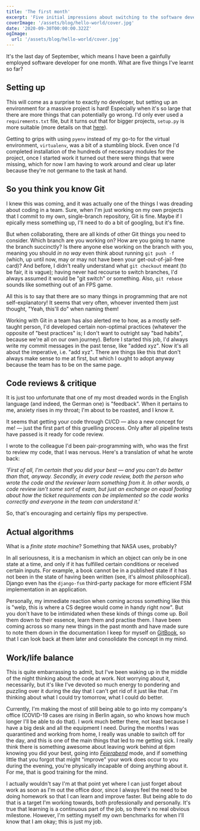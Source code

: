 ```yaml
---
title: 'The first month'
excerpt: 'Five initial impressions about switching to the software development team in my company.'
coverImage: '/assets/blog/hello-world/cover.jpg'
date: '2020-09-30T00:00:00.322Z'
ogImage:
  url: '/assets/blog/hello-world/cover.jpg'
---
```


<p data-block-key="luh38">It&#x27;s the last day of September, which means I have been a gainfully employed software developer for one month. What are five things I&#x27;ve learnt so far?</p>

## Setting up

<p data-block-key="pyos4">This will come as a surprise to exactly no developer, but setting up an environment for a massive project is hard! Especially when it&#x27;s so large that there are more things that can potentially go wrong. I&#x27;d only ever used a <code>requirements.txt</code> file, but it turns out that for bigger projects, <code>setup.py</code> is more suitable (more details on that <a href="https://stackoverflow.com/questions/43658870/requirements-txt-vs-setup-py">here</a>).</p><p data-block-key="8dfxk">Getting to grips with using <code>pyenv</code> instead of my go-to for the virtual environment, <code>virtualenv</code>, was a bit of a stumbling block. Even once I&#x27;d completed installation of the hundreds of necessary modules for the project, once I started work it turned out there were things that were missing, which for now I am having to work around and clear up later because they&#x27;re not germane to the task at hand.</p>

## So you think you know Git

<p data-block-key="3cjkg">I knew this was coming, and it was actually one of the things I was dreading about coding in a team. Sure, when I&#x27;m just working on my own projects that I commit to my own, single-branch repository, Git is fine. Maybe if I epically mess something up, I&#x27;ll need to do a bit of googling, but it&#x27;s fine.</p><p data-block-key="secqn">But when collaborating, there are all kinds of other Git things you need to consider. Which branch are you working on? How are you going to name the branch succinctly? Is there anyone else working on the branch with you, meaning you should <i>in no way</i> even think about running <code>git push -f</code> (which, up until now, may or may not have been your get-out-of-jail-free card)? And before, I didn&#x27;t really understand what <code>git checkout</code> meant (to be fair, it is vague); having never had recourse to switch branches, I&#x27;d always assumed it would be &quot;git switch&quot; or something. Also, <code>git rebase</code> sounds like something out of an FPS game.</p><p data-block-key="a5hlk">All this is to say that there are so many things in programming that are not self-explanatory! It seems that very often, whoever invented them just thought, &quot;Yeah, this&#x27;ll do&quot; when naming them!</p><p data-block-key="hnleu">Working with Git in a team has also alerted me to how, as a mostly self-taught person, I&#x27;d developed certain non-optimal practices (whatever the opposite of &quot;best practices&quot; is; I don&#x27;t want to outright say &quot;bad habits&quot;, because we&#x27;re all on our own journey). Before I started this job, I&#x27;d always write my commit messages in the past tense, like &quot;added xyz&quot;. Now it&#x27;s all about the imperative, i.e. &quot;add xyz&quot;. There are things like this that don&#x27;t always make sense to me at first, but which I ought to adopt anyway because the team has to be on the same page.</p>

## Code reviews &amp; critique

<p data-block-key="bbqe0">It is just too unfortunate that one of my most dreaded words in the English language (and indeed, the German one) is &quot;feedback&quot;. When it pertains to me, anxiety rises in my throat; I&#x27;m about to be roasted, and I know it.</p><p data-block-key="fm1fv">It seems that getting your code through CI/CD — also a new concept for me! — just the first part of this gruelling process. Only after all pipeline tests have passed is it ready for code review.</p><p data-block-key="9dnbe">I wrote to the colleague I&#x27;d been pair-programming with, who was the first to review my code, that I was nervous. Here&#x27;s a translation of what he wrote back:</p><p data-block-key="9yqef"><i>&#x27;First of all, I&#x27;m certain that you did your best — and you can&#x27;t do better than that, anyway. Secondly, in every code review, both the person who wrote the code and the reviewer learn something from it. In other words, a code review isn&#x27;t some sort of exam, but just an exchange on equal footing about how the ticket requirements can be implemented so the code works correctly and everyone in the team can understand it.&#x27;</i></p><p data-block-key="0vfaq">So, that&#x27;s encouraging and certainly flips my perspective.</p>

## Actual algorithms

<p data-block-key="l2ixu">What is a <i>finite state machine</i>? Something that NASA uses, probably?</p><p data-block-key="avdau">In all seriousness, it is a mechanism in which an object can only be in one state at a time, and only if it has fulfilled certain conditions or received certain inputs. For example, a book cannot be in a published state if it has not been in the state of having been written (see, it&#x27;s almost philosophical). Django even has the <code>django-fsm</code> third-party package for more efficient FSM implementation in an application.</p><p data-block-key="dnla7">Personally, my immediate reaction when coming across something like this is &quot;welp, this is where a CS degree would come in handy right now&quot;. But you don&#x27;t have to be intimidated when these kinds of things come up. Boil them down to their essence, learn them and practise them. I have been coming across so many new things in the past month and have made sure to note them down in the documentation I keep for myself on <a href="https://www.gitbook.com/">GitBook</a>, so that I can look back at them later and consolidate the concept in my mind.</p>

## Work/life balance

<p data-block-key="4ibap">This is quite embarrassing to admit, but I&#x27;ve been waking up in the middle of the night thinking about the code at work. Not worrying about it, necessarily, but it&#x27;s like I&#x27;ve devoted so much energy to pondering and puzzling over it during the day that I can&#x27;t get rid of it just like that. I&#x27;m thinking about what I could try tomorrow, what I could do better.</p><p data-block-key="7fvol">Currently, I&#x27;m making the most of still being able to go into my company&#x27;s office (COVID-19 cases are rising in Berlin again, so who knows how much longer I&#x27;ll be able to do that). I work much better there, not least because I have a big desk and all the equipment I need. During the months I was quarantined and working from home, I really was unable to switch off for the day, and this is one of the main things that led to me getting sick. I really think there is something awesome about leaving work behind at 6pm knowing you did your best, going into <a href="https://yourdailygerman.com/meaning-german-feierabend/"><i>Feierabend</i></a> mode, and if something little that you forgot that might &quot;improve&quot; your work does occur to you during the evening, you&#x27;re physically incapable of doing anything about it. For me, that is good training for the mind.</p><p data-block-key="udg76">I actually wouldn&#x27;t say I&#x27;m at that point yet where I can just forget about work as soon as I&#x27;m out the office door, since I always feel the need to be doing homework so that I can learn and improve faster. But being able to do that is a target I&#x27;m working towards, both professionally and personally. It&#x27;s true that learning is a continuous part of the job, so there&#x27;s no real obvious milestone. However, I&#x27;m setting myself my own benchmarks for when I&#x27;ll know that I am okay; this is just my job.</p>
